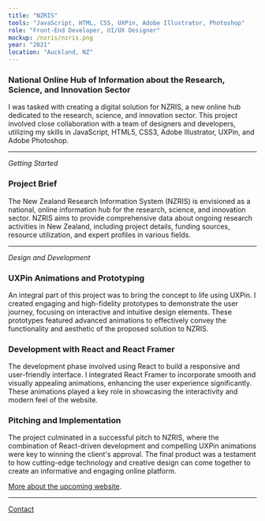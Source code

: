 ```yaml
---
title: "NZRIS"
tools: "JavaScript, HTML, CSS, UXPin, Adobe Illustrator, Photoshop"
role: "Front-End Developer, UI/UX Designer"
mockup: /nzris/nzris.png
year: "2021"
location: "Auckland, NZ"
---
```


### National Online Hub of Information about the Research, Science, and Innovation Sector

I was tasked with creating a digital solution for NZRIS, a new online hub dedicated to the research, science, and innovation sector. This project involved close collaboration with a team of designers and developers, utilizing my skills in JavaScript, HTML5, CSS3, Adobe Illustrator, UXPin, and Adobe Photoshop.

---

_Getting Started_

### Project Brief

The New Zealand Research Information System (NZRIS) is envisioned as a national, online information hub for the research, science, and innovation sector. NZRIS aims to provide comprehensive data about ongoing research activities in New Zealand, including project details, funding sources, resource utilization, and expert profiles in various fields.

---

_Design and Development_

### UXPin Animations and Prototyping

An integral part of this project was to bring the concept to life using UXPin. I created engaging and high-fidelity prototypes to demonstrate the user journey, focusing on interactive and intuitive design elements. These prototypes featured advanced animations to effectively convey the functionality and aesthetic of the proposed solution to NZRIS.

### Development with React and React Framer

The development phase involved using React to build a responsive and user-friendly interface. I integrated React Framer to incorporate smooth and visually appealing animations, enhancing the user experience significantly. These animations played a key role in showcasing the interactivity and modern feel of the website.

### Pitching and Implementation

The project culminated in a successful pitch to NZRIS, where the combination of React-driven development and compelling UXPin animations were key to winning the client's approval. The final product was a testament to how cutting-edge technology and creative design can come together to create an informative and engaging online platform.

[More about the upcoming website](https://www.mbie.govt.nz/science-and-technology/science-and-innovation/research-and-data/nzris/).

---

[Contact](mailto:hello@erindhoxha.dev)

